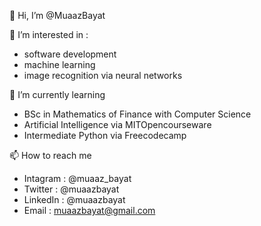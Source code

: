 👋 Hi, I’m @MuaazBayat

👀 I’m interested in :
- software development
- machine learning
- image recognition via neural networks

🌱 I’m currently learning 
- BSc in Mathematics of Finance with Computer Science
- Artificial Intelligence via MITOpencourseware
- Intermediate Python via Freecodecamp

📫 How to reach me 
- Intagram : @muaaz_bayat
- Twitter : @muaazbayat
- LinkedIn : @muaazbayat
- Email : muaazbayat@gmail.com

